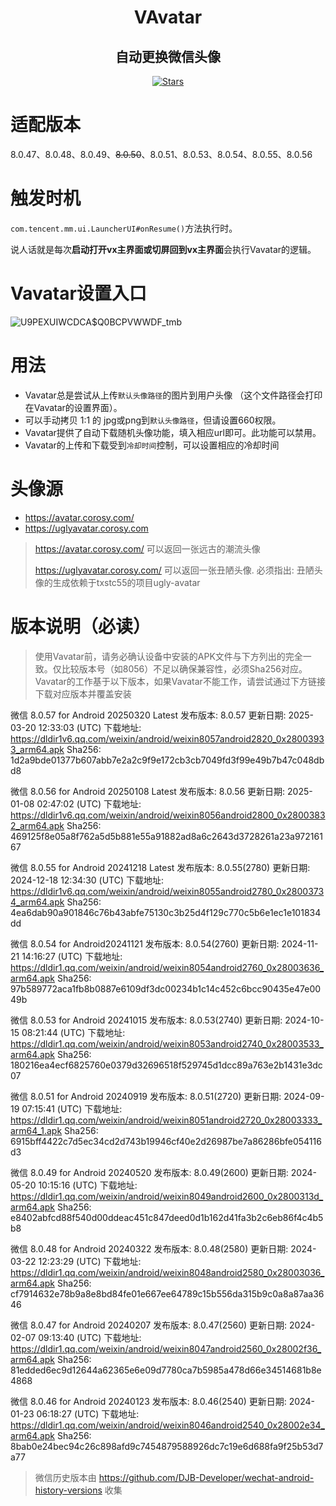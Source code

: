 <div align="center">

<h1>VAvatar</h1>
<h2>自动更换微信头像</h2>
</div>

<div align="center">


  [![Stars](https://img.shields.io/github/stars/nooniebao/vavatar?label=stars)](https://github.com/nooniebao/vavatar)

</div>

# 适配版本
8.0.47、8.0.48、8.0.49、~~8.0.50~~、8.0.51、8.0.53、8.0.54、8.0.55、8.0.56

# 触发时机
`com.tencent.mm.ui.LauncherUI#onResume()`方法执行时。

说人话就是每次**启动打开vx主界面或切屏回到vx主界面**会执行Vavatar的逻辑。


# Vavatar设置入口
![U9PEXUIWCDCA$Q0BCPVWWDF_tmb](https://github.com/user-attachments/assets/a0bcedd7-6fb7-4db1-8955-8188e5d51db4)

# 用法
- Vavatar总是尝试从上传`默认头像路径`的图片到用户头像 （这个文件路径会打印在Vavatar的设置界面）。
- 可以手动拷贝 1:1 的 jpg或png到`默认头像路径`，但请设置660权限。
- Vavatar提供了自动下载随机头像功能，填入相应url即可。此功能可以禁用。
- Vavatar的上传和下载受到`冷却时间`控制，可以设置相应的冷却时间

# 头像源

- https://avatar.corosy.com/
- https://uglyavatar.corosy.com

> https://avatar.corosy.com/ 可以返回一张远古的潮流头像
> 
> https://uglyavatar.corosy.com/ 可以返回一张丑陋头像. 必须指出: 丑陋头像的生成依赖于txstc55的项目ugly-avatar


# 版本说明（必读）

> 使用Vavatar前，请务必确认设备中安装的APK文件与下方列出的完全一致。仅比较版本号（如8056）不足以确保兼容性，必须Sha256对应。
> Vavatar的工作基于以下版本，如果Vavatar不能工作，请尝试通过下方链接下载对应版本并覆盖安装

微信 8.0.57 for Android 20250320 Latest
发布版本: 8.0.57
更新日期: 2025-03-20 12:33:03 (UTC)
下载地址: https://dldir1v6.qq.com/weixin/android/weixin8057android2820_0x28003933_arm64.apk
Sha256: 1d2a9bde01377b607abb7e2a2c9f9e172cb3cb7049fd3f99e49b7b47c048dbd8

微信 8.0.56 for Android 20250108 Latest
发布版本: 8.0.56
更新日期: 2025-01-08 02:47:02 (UTC)
下载地址: https://dldir1v6.qq.com/weixin/android/weixin8056android2800_0x28003832_arm64.apk
Sha256: 469125f8e05a8f762a5d5b881e55a91882ad8a6c2643d3728261a23a97216167

微信 8.0.55 for Android 20241218 Latest
发布版本: 8.0.55(2780)
更新日期: 2024-12-18 12:34:30 (UTC)
下载地址: https://dldir1v6.qq.com/weixin/android/weixin8055android2780_0x28003734_arm64.apk
Sha256: 4ea6dab90a901846c76b43abfe75130c3b25d4f129c770c5b6e1ec1e101834dd

微信 8.0.54 for Android20241121
发布版本: 8.0.54(2760)
更新日期: 2024-11-21 14:16:27 (UTC)
下载地址: https://dldir1.qq.com/weixin/android/weixin8054android2760_0x28003636_arm64.apk
Sha256: 97b589772aca1fb8b0887e6109df3dc00234b1c14c452c6bcc90435e47e0049b

微信 8.0.53 for Android 20241015
发布版本: 8.0.53(2740)
更新日期: 2024-10-15 08:21:44 (UTC)
下载地址: https://dldir1.qq.com/weixin/android/weixin8053android2740_0x28003533_arm64.apk
Sha256: 180216ea4ecf6825760e0379d32696518f529745d1dcc89a763e2b1431e3dc07

微信 8.0.51 for Android 20240919
发布版本: 8.0.51(2720)
更新日期: 2024-09-19 07:15:41 (UTC)
下载地址: https://dldir1.qq.com/weixin/android/weixin8051android2720_0x28003333_arm64_1.apk
Sha256: 6915bff4422c7d5ec34cd2d743b19946cf40e2d26987be7a86286bfe054116d3

微信 8.0.49 for Android 20240520
发布版本: 8.0.49(2600)
更新日期: 2024-05-20 10:15:16 (UTC)
下载地址: https://dldir1.qq.com/weixin/android/weixin8049android2600_0x2800313d_arm64.apk
Sha256: e8402abfcd88f540d00ddeac451c847deed0d1b162d41fa3b2c6eb86f4c4b5b8

微信 8.0.48 for Android 20240322
发布版本: 8.0.48(2580)
更新日期: 2024-03-22 12:23:29 (UTC)
下载地址: https://dldir1.qq.com/weixin/android/weixin8048android2580_0x28003036_arm64.apk
Sha256: cf7914632e78b9a8e8bd84fe01e667ee64789c15b556da315b9c0a8a87aa3646

微信 8.0.47 for Android 20240207
发布版本: 8.0.47(2560)
更新日期: 2024-02-07 09:13:40 (UTC)
下载地址: https://dldir1.qq.com/weixin/android/weixin8047android2560_0x28002f36_arm64.apk
Sha256: 81edded6ec9d12644a62365e6e09d7780ca7b5985a478d66e34514681b8e4868

微信 8.0.46 for Android 20240123
发布版本: 8.0.46(2540)
更新日期: 2024-01-23 06:18:27 (UTC)
下载地址: https://dldir1.qq.com/weixin/android/weixin8046android2540_0x28002e34_arm64.apk
Sha256: 8bab0e24bec94c26c898afd9c7454879588926dc7c19e6d688fa9f25b53d7a77

> 微信历史版本由 https://github.com/DJB-Developer/wechat-android-history-versions 收集